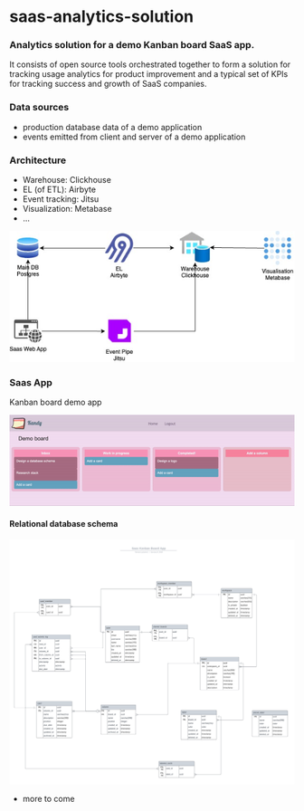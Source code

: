 # saas-analytics-solution

### Analytics solution for a demo Kanban board SaaS app.

It consists of open source tools orchestrated together to form a solution for tracking usage analytics for product improvement
and a typical set of KPIs for tracking success and growth of SaaS companies.

### Data sources
- production database data of a demo application
- events emitted from client and server of a demo application

### Architecture

- Warehouse: Clickhouse
- EL (of ETL): Airbyte
- Event tracking: Jitsu
- Visualization: Metabase
- ...

![architecture diagram](diagrams/Architecture_diagram.jpg)

### Saas App

Kanban board demo app

![demo](diagrams/Demo.gif)

#### Relational database schema

![database schema](diagrams/Database%20schema.png)

+ more to come
